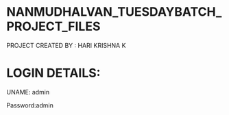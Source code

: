 # NANMUDHALVAN_TUESDAYBATCH_PROJECT_FILES

PROJECT CREATED BY : HARI KRISHNA K

# LOGIN DETAILS:

UNAME: admin

Password:admin
